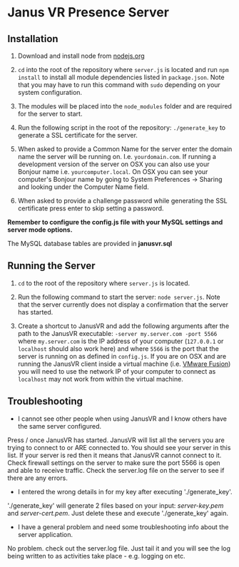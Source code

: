 Janus VR Presence Server
========================


Installation
------------

1. Download and install node from [nodejs.org](http://nodejs.org)

2. `cd` into the root of the repository where `server.js` is located and run `npm install` to install all module
dependencies listed in `package.json`. Note that you may have to run this command with `sudo` depending on your system
configuration.

3. The modules will be placed into the `node_modules` folder and are required for the server to start.

4. Run the following script in the root of the repository: `./generate_key` to generate a SSL certificate for the server.

5. When asked to provide a Common Name for the server enter the domain name the server will be running on. I.e.
`yourdomain.com`. If running a development version of the server on OSX you can also use your Bonjour name i.e.
`yourcomputer.local`. On OSX you can see your computer's Bonjour name by going to System Preferences -> Sharing and
looking under the Computer Name field.

6. When asked to provide a challenge password while generating the SSL certificate press enter to skip setting a password.


**Remember to configure the config.js file with your MySQL settings and server mode options.**

The MySQL database tables are provided in **janusvr.sql**

Running the Server
------------------

1. `cd` to the root of the repository where `server.js` is located.

2. Run the following command to start the server: `node server.js`. Note that the server currently does not display a
confirmation that the server has started.

3. Create a shortcut to JanusVR and add the following arguments after the path to the JanusVR executable:
`-server my.server.com -port 5566` where `my.server.com` is the IP address of your computer (`127.0.0.1` or `localhost`
should also work here) and where `5566` is the port that the server is running on as defined in `config.js`. If you are
on OSX and are running the JanusVR client inside a virtual machine (i.e.
[VMware Fusion](http://www.vmware.com/products/fusion)) you will need to use the network IP of your computer to connect
as `localhost` may not work from within the virtual machine.  

Troubleshooting
------------------

* I cannot see other people when using JanusVR and I know others have the same server configured.

Press / once JanusVR has started.  JanusVR will list all the servers you are trying to connect to or ARE connected to.  You should see your server in this list.  If your server is red then it means that JanusVR cannot connect to it.  Check firewall settings on the server to make sure the port 5566 is open and able to receive traffic.  Check the server.log file on the server to see if there are any errors.

* I entered the wrong details in for my key after executing './generate_key'.
 
'./generate_key' will generate 2 files based on your input: *server-key.pem* and *server-cert.pem*.  Just delete these and execute './generate_key' again.

* I have a general problem and need some troubleshooting info about the server application.

No problem.  check out the server.log file.  Just tail it and you will see the log being written to as activities take place - e.g. logging on etc.
